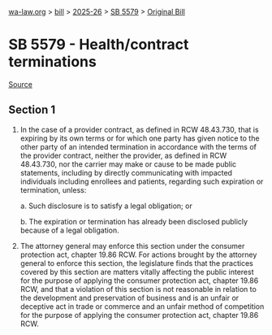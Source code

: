 [wa-law.org](/) > [bill](/bill/) > [2025-26](/bill/2025-26/) > [SB 5579](/bill/2025-26/sb/5579/) > [Original Bill](/bill/2025-26/sb/5579/1/)

# SB 5579 - Health/contract terminations

[Source](http://lawfilesext.leg.wa.gov/biennium/2025-26/Pdf/Bills/Senate%20Bills/5579.pdf)

## Section 1
1. In the case of a provider contract, as defined in RCW 48.43.730, that is expiring by its own terms or for which one party has given notice to the other party of an intended termination in accordance with the terms of the provider contract, neither the provider, as defined in RCW 48.43.730, nor the carrier may make or cause to be made public statements, including by directly communicating with impacted individuals including enrollees and patients, regarding such expiration or termination, unless:

    a. Such disclosure is to satisfy a legal obligation; or

    b. The expiration or termination has already been disclosed publicly because of a legal obligation.

2. The attorney general may enforce this section under the consumer protection act, chapter 19.86 RCW. For actions brought by the attorney general to enforce this section, the legislature finds that the practices covered by this section are matters vitally affecting the public interest for the purpose of applying the consumer protection act, chapter 19.86 RCW, and that a violation of this section is not reasonable in relation to the development and preservation of business and is an unfair or deceptive act in trade or commerce and an unfair method of competition for the purpose of applying the consumer protection act, chapter 19.86 RCW.
